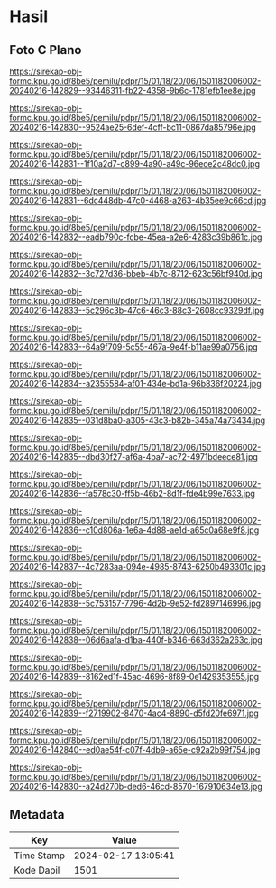 # Hasil

## Foto C Plano

https://sirekap-obj-formc.kpu.go.id/8be5/pemilu/pdpr/15/01/18/20/06/1501182006002-20240216-142829--93446311-fb22-4358-9b6c-1781efb1ee8e.jpg

https://sirekap-obj-formc.kpu.go.id/8be5/pemilu/pdpr/15/01/18/20/06/1501182006002-20240216-142830--9524ae25-6def-4cff-bc11-0867da85796e.jpg

https://sirekap-obj-formc.kpu.go.id/8be5/pemilu/pdpr/15/01/18/20/06/1501182006002-20240216-142831--1f10a2d7-c899-4a90-a49c-96ece2c48dc0.jpg

https://sirekap-obj-formc.kpu.go.id/8be5/pemilu/pdpr/15/01/18/20/06/1501182006002-20240216-142831--6dc448db-47c0-4468-a263-4b35ee9c66cd.jpg

https://sirekap-obj-formc.kpu.go.id/8be5/pemilu/pdpr/15/01/18/20/06/1501182006002-20240216-142832--eadb790c-fcbe-45ea-a2e6-4283c39b861c.jpg

https://sirekap-obj-formc.kpu.go.id/8be5/pemilu/pdpr/15/01/18/20/06/1501182006002-20240216-142832--3c727d36-bbeb-4b7c-8712-623c56bf940d.jpg

https://sirekap-obj-formc.kpu.go.id/8be5/pemilu/pdpr/15/01/18/20/06/1501182006002-20240216-142833--5c296c3b-47c6-46c3-88c3-2608cc9329df.jpg

https://sirekap-obj-formc.kpu.go.id/8be5/pemilu/pdpr/15/01/18/20/06/1501182006002-20240216-142833--64a9f709-5c55-467a-9e4f-b11ae99a0756.jpg

https://sirekap-obj-formc.kpu.go.id/8be5/pemilu/pdpr/15/01/18/20/06/1501182006002-20240216-142834--a2355584-af01-434e-bd1a-96b836f20224.jpg

https://sirekap-obj-formc.kpu.go.id/8be5/pemilu/pdpr/15/01/18/20/06/1501182006002-20240216-142835--031d8ba0-a305-43c3-b82b-345a74a73434.jpg

https://sirekap-obj-formc.kpu.go.id/8be5/pemilu/pdpr/15/01/18/20/06/1501182006002-20240216-142835--dbd30f27-af6a-4ba7-ac72-4971bdeece81.jpg

https://sirekap-obj-formc.kpu.go.id/8be5/pemilu/pdpr/15/01/18/20/06/1501182006002-20240216-142836--fa578c30-ff5b-46b2-8d1f-fde4b99e7633.jpg

https://sirekap-obj-formc.kpu.go.id/8be5/pemilu/pdpr/15/01/18/20/06/1501182006002-20240216-142836--c10d806a-1e6a-4d88-ae1d-a65c0a68e9f8.jpg

https://sirekap-obj-formc.kpu.go.id/8be5/pemilu/pdpr/15/01/18/20/06/1501182006002-20240216-142837--4c7283aa-094e-4985-8743-6250b493301c.jpg

https://sirekap-obj-formc.kpu.go.id/8be5/pemilu/pdpr/15/01/18/20/06/1501182006002-20240216-142838--5c753157-7796-4d2b-9e52-fd2897146996.jpg

https://sirekap-obj-formc.kpu.go.id/8be5/pemilu/pdpr/15/01/18/20/06/1501182006002-20240216-142838--06d6aafa-d1ba-440f-b346-663d362a263c.jpg

https://sirekap-obj-formc.kpu.go.id/8be5/pemilu/pdpr/15/01/18/20/06/1501182006002-20240216-142839--8162ed1f-45ac-4696-8f89-0e1429353555.jpg

https://sirekap-obj-formc.kpu.go.id/8be5/pemilu/pdpr/15/01/18/20/06/1501182006002-20240216-142839--f2719902-8470-4ac4-8890-d5fd20fe6971.jpg

https://sirekap-obj-formc.kpu.go.id/8be5/pemilu/pdpr/15/01/18/20/06/1501182006002-20240216-142840--ed0ae54f-c07f-4db9-a65e-c92a2b99f754.jpg

https://sirekap-obj-formc.kpu.go.id/8be5/pemilu/pdpr/15/01/18/20/06/1501182006002-20240216-142830--a24d270b-ded6-46cd-8570-167910634e13.jpg


## Metadata

| Key        | Value               |
| ---------- | ------------------- |
| Time Stamp | 2024-02-17 13:05:41 |
| Kode Dapil | 1501                |



